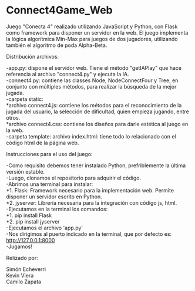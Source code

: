 # Connect4Game_Web

Juego "Conecta 4" realizado utilizando JavaScript y Python, con Flask como framework para disponer un servidor en la web.
El juego implementa la lógica algorítmica Min-Max para juegos de dos jugadores, utilizando también el algoritmo de poda Alpha-Beta.

Distribución archivos:

-app.py: dispone el servidor web. Tiene el método "getIAPlay" que hace referencia al archivo "connect4.py" y ejecuta la IA.\
-connect4.py: contiene las classes Node, NodeConnectFour y Tree, en conjunto con múltiples métodos, para realizar la búsqueda de la mejor jugada.\
-carpeta static:\
*archivo connect4.js: contiene los métodos para el reconocimiento de la jugada del usuario, la selección de dificultad, quien empieza jugando, entre otros.\
*archivo connect4.css: contiene los diseños para darle estética al juego en la web.\
-carpeta template: archivo index.html: tiene todo lo relacionado con el código html de la página web.

Instrucciones para el uso del juego:

-Como requisito debemos tener instalado Python, prefriblemente la última versión estable.\
-Luego, clonamos el repositorio para adquirir el código.\
-Abrimos una terminal para instalar:\
*1. Flask: Framework necesario para la implementación web. Permite disponer un servidor escrito en Python.\
*2. jyserver: Librería necesaria para la integración con código js, html.\
-Ejecutamos en la terminal los comandos: \
*1. pip install Flask\
*2. pip install jyserver\
-Ejecutamos el archivo 'app.py' \
-Nos dirigimos al puerto indicado en la terminal, que por defecto es: http://127.0.0.1:8000 \
-Jugamos!


Relizado por:

Simón Echeverri\
Kevin Viera\
Camilo Zapata

